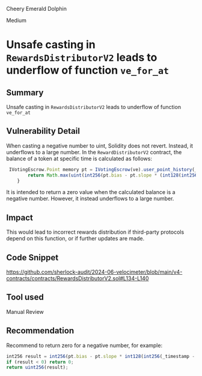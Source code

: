 Cheery Emerald Dolphin

Medium

# Unsafe casting in `RewardsDistributorV2` leads to underflow of function `ve_for_at`

## Summary
Unsafe casting in `RewardsDistributorV2` leads to underflow of function `ve_for_at`

## Vulnerability Detail
When casting a negative number to uint, Solidity does not revert. Instead, it underflows to a large number. In the `RewardDistributorV2` contract, the balance of a token at specific time is calculated as follows:

```javascript
 IVotingEscrow.Point memory pt = IVotingEscrow(ve).user_point_history(_tokenId, epoch);
        return Math.max(uint(int256(pt.bias - pt.slope * (int128(int256(_timestamp - pt.ts))))), 0);
    }
```
It is intended to return a zero value when the calculated balance is a negative number. However, it instead underflows to a large number. 

## Impact
This would lead to incorrect rewards distribution if third-party protocols depend on this function, or if further updates are made. 

## Code Snippet
https://github.com/sherlock-audit/2024-06-velocimeter/blob/main/v4-contracts/contracts/RewardsDistributorV2.sol#L134-L140

## Tool used
Manual Review

## Recommendation
Recommend to return zero for a negative number, for example: 

```javascript
int256 result = int256(pt.bias - pt.slope * int128(int256(_timestamp - pt.ts)));
if (result < 0) return 0;
return uint256(result);
```